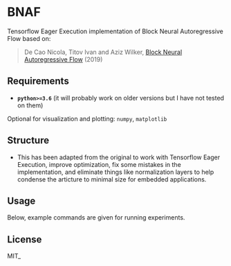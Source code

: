 # BNAF
Tensorflow Eager Execution implementation of Block Neural Autoregressive Flow based on:
> De Cao Nicola, Titov Ivan and Aziz Wilker, [Block Neural Autoregressive Flow](http://arxiv.org/abs/1904.04676) (2019)

## Requirements
* **``python>=3.6``** (it will probably work on older versions but I have not tested on them)

Optional for visualization and plotting: ``numpy``, ``matplotlib``

## Structure
* This has been adapted from the original to work with Tensorflow Eager Execution, improve optimization, fix some mistakes in the implementation, and eliminate things like normalization layers to help condense the articture to minimal size for embedded applications.

## Usage
Below, example commands are given for running experiments.

## License
MIT_
